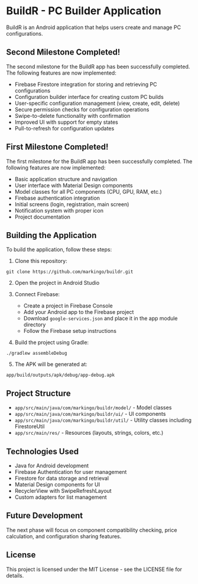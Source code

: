 # BuildR - PC Builder Application

BuildR is an Android application that helps users create and manage PC configurations.

## Second Milestone Completed!

The second milestone for the BuildR app has been successfully completed. The following features are now implemented:

- Firebase Firestore integration for storing and retrieving PC configurations
- Configuration builder interface for creating custom PC builds
- User-specific configuration management (view, create, edit, delete)
- Secure permission checks for configuration operations
- Swipe-to-delete functionality with confirmation
- Improved UI with support for empty states
- Pull-to-refresh for configuration updates

## First Milestone Completed!

The first milestone for the BuildR app has been successfully completed. The following features are now implemented:

- Basic application structure and navigation
- User interface with Material Design components
- Model classes for all PC components (CPU, GPU, RAM, etc.)
- Firebase authentication integration
- Initial screens (login, registration, main screen)
- Notification system with proper icon
- Project documentation

## Building the Application

To build the application, follow these steps:

1. Clone this repository:
```
git clone https://github.com/markingo/buildr.git
```

2. Open the project in Android Studio

3. Connect Firebase:
   - Create a project in Firebase Console
   - Add your Android app to the Firebase project
   - Download `google-services.json` and place it in the app module directory
   - Follow the Firebase setup instructions

4. Build the project using Gradle:
```
./gradlew assembleDebug
```

5. The APK will be generated at:
```
app/build/outputs/apk/debug/app-debug.apk
```

## Project Structure

- `app/src/main/java/com/markingo/buildr/model/` - Model classes
- `app/src/main/java/com/markingo/buildr/ui/` - UI components
- `app/src/main/java/com/markingo/buildr/util/` - Utility classes including FirestoreUtil
- `app/src/main/res/` - Resources (layouts, strings, colors, etc.)

## Technologies Used

- Java for Android development
- Firebase Authentication for user management
- Firestore for data storage and retrieval
- Material Design components for UI
- RecyclerView with SwipeRefreshLayout
- Custom adapters for list management

## Future Development

The next phase will focus on component compatibility checking, price calculation, and configuration sharing features.

## License

This project is licensed under the MIT License - see the LICENSE file for details. 